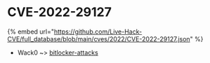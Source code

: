 # CVE-2022-29127
{% embed url="https://github.com/Live-Hack-CVE/full_database/blob/main/cves/2022/CVE-2022-29127.json" %}

* Wack0 ~> [bitlocker-attacks](https://www.alice-snow.ru/2022/database/cve-2022-29127/bitlocker-attacks-wack0)